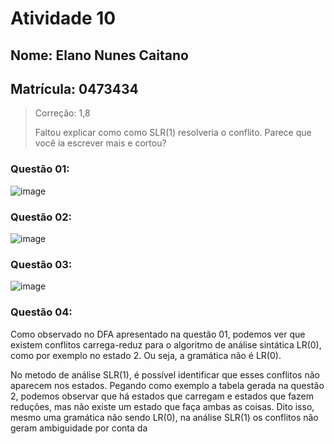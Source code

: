 # Atividade 10
## Nome: Elano Nunes Caitano
## Matrícula: 0473434
> Correção: 1,8
> 
> Faltou explicar como como SLR(1) resolveria o conflito. Parece que você ia escrever mais e cortou?


### Questão 01:

 ![image](https://drive.google.com/uc?export=view&id=1IWgH34P_vKR9Ur259kGDYw7guXoECmCl)
 
### Questão 02:  
  ![image](https://drive.google.com/uc?export=view&id=1_v17-SMDqZXnY0O_EY3eBsxLo_wnnzsu)
 
### Questão 03:  
 ![image](https://drive.google.com/uc?export=view&id=1GHws_EAAqgXeVWCz9q9-uQFMfvC4naKp)

### Questão 04:

Como observado no DFA apresentado na questão 01, podemos ver que existem conflitos carrega-reduz para o algoritmo de análise sintática LR(0), como por exemplo no estado 2.
Ou seja, a gramática não é LR(0).

No metodo de análise SLR(1), é possível identificar que esses conflitos não aparecem nos estados. 
Pegando como exemplo a tabela gerada na questão 2, podemos observar que há estados que carregam e estados que fazem reduções, mas não existe um estado que faça ambas as coisas. 
Dito isso, mesmo uma gramática não sendo LR(0), na análise SLR(1) os conflitos não geram ambiguidade por conta da 
